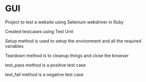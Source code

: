 # GUI

Project to test a website using Selenium webdriver in Ruby

Created testcases using Test Unit

Setup method is used to setup the environment and all the required variables

Teardown method is to cleanup things and close the browser

test_pass method is a positive test case

test_fail method is a negative test case
